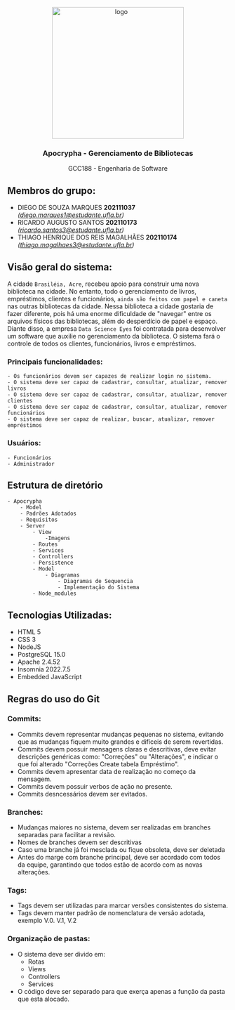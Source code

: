 <p align="center">
    <img src="https://user-images.githubusercontent.com/90580148/215624958-ca5b593c-6172-4201-a583-77ba2aab5295.png" alt="logo" width="300" height="300">
</p>

<h3 align="center">Apocrypha - Gerenciamento de Bibliotecas </h3>

<p align="center">
  GCC188 - Engenharia de Software 
</p>
    
## Membros do grupo:
- DIEGO DE SOUZA MARQUES **202111037** *(diego.marques1@estudante.ufla.br)*
- RICARDO AUGUSTO SANTOS **202110173** *(ricardo.santos3@estudante.ufla.br)*
- THIAGO HENRIQUE DOS REIS MAGALHÃES **202110174** *(thiago.magalhaes3@estudante.ufla.br)*

## Visão geral do sistema:
A cidade `Brasiléia, Acre`, recebeu apoio para construir uma nova biblioteca na cidade. No entanto, todo o gerenciamento de livros, empréstimos, clientes e funcionários, `ainda são feitos com papel e caneta` nas outras bibliotecas da cidade. Nessa biblioteca a cidade gostaria de fazer diferente, pois há uma enorme dificuldade de "navegar" entre os arquivos físicos das bibliotecas, além do desperdício de papel e espaço. Diante disso, a empresa `Data Science Eyes` foi contratada para desenvolver um software que auxilie no gerenciamento da biblioteca. 
O sistema fará o controle de todos os clientes, funcionários, livros e empréstimos.

### Principais funcionalidades:
    - Os funcionários devem ser capazes de realizar login no sistema.
    - O sistema deve ser capaz de cadastrar, consultar, atualizar, remover livros
    - O sistema deve ser capaz de cadastrar, consultar, atualizar, remover clientes
    - O sistema deve ser capaz de cadastrar, consultar, atualizar, remover funcionários
    - O sistema deve ser capaz de realizar, buscar, atualizar, remover empréstimos
    
### Usuários:
    - Funcionários 
    - Administrador
## Estrutura de diretório
    - Apocrypha
        - Model
        - Padrões Adotados
        - Requisitos
        - Server
            - View
                -Imagens
            - Routes
            - Services
            - Controllers
            - Persistence
            - Model
                - Diagramas
                    - Diagramas de Sequencia
                    - Implementação do Sistema
            - Node_modules
        
## Tecnologias Utilizadas:
- HTML 5 
- CSS 3 
- NodeJS
- PostgreSQL 15.0
- Apache 2.4.52
- Insomnia 2022.7.5
- Embedded JavaScript

## Regras do uso do Git
### Commits:
- Commits devem representar mudanças pequenas no sistema, evitando que as mudanças fiquem muito grandes e difíceis de serem revertidas.
- Commits devem possuir mensagens claras e descritivas, deve evitar descrições genéricas como: "Correções" ou "Alterações", e indicar o que foi alterado "Correções Create tabela Empréstimo".
- Commits devem apresentar data de realização no começo da mensagem.
- Commits devem possuir verbos de ação no presente.
- Commits desncessários devem ser evitados.
### Branches:
- Mudanças maiores no sistema, devem ser realizadas em branches separadas para facilitar a revisão.
- Nomes de branches devem ser descritivas
- Caso uma branche já foi mesclada ou fique obsoleta, deve ser deletada
- Antes do marge com branche principal, deve ser acordado com todos da equipe, garantindo que todos estão de acordo com as novas alterações.
### Tags:
- Tags devem ser utilizadas para marcar versões consistentes do sistema.
- Tags devem manter padrão de nomenclatura de versão adotada, exemplo V.0. V.1, V.2
### Organização de pastas:
- O sistema deve ser divido em:
    - Rotas
    - Views
    - Controllers 
    - Services
- O código deve ser separado para que exerça apenas a função da pasta que esta alocado.

